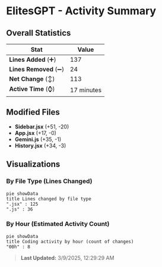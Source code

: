 # ElitesGPT - Activity Summary 

## Overall Statistics

| Stat                   | Value                                                             |
| ---------------------- | ----------------------------------------------------------------- |
| **Lines Added** (➕)   | 137                                          |
| **Lines Removed** (➖) | 24                                        |
| **Net Change** (↕)    | 113                |
| **Active Time** (⌚)   | 17 minutes |


## Modified Files
- **Sidebar.jsx** (+51, -20)
- **App.jsx** (+17, -0)
- **Gemini.js** (+35, -1)
- **History.jsx** (+34, -3)

## Visualizations

### By File Type (Lines Changed)

```mermaid
pie showData
title Lines changed by file type
".jsx" : 125
".js" : 36
```

### By Hour (Estimated Activity Count)

```mermaid
pie showData
title Coding activity by hour (count of changes)
"00h" : 8
```


> **Last Updated:** 3/9/2025, 12:29:29 AM